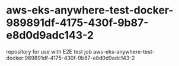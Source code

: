 # aws-eks-anywhere-test-docker-989891df-4175-430f-9b87-e8d0d9adc143-2
repository for use with E2E test job aws-eks-anywhere-test-docker:989891df-4175-430f-9b87-e8d0d9adc143-2
